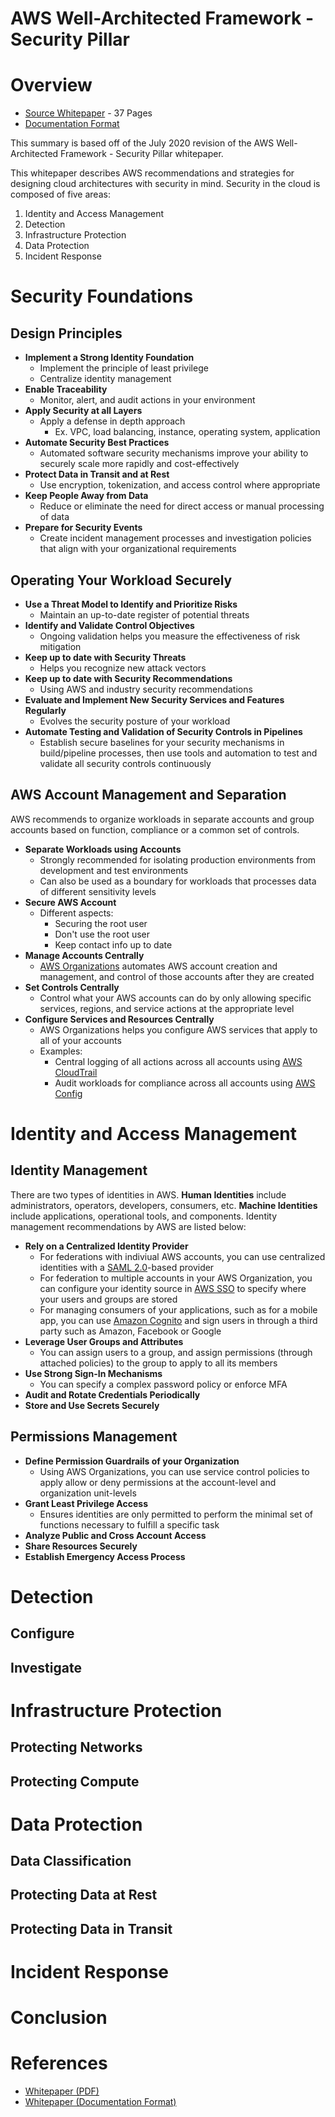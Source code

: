# **AWS Well-Architected Framework - Security Pillar**

# Overview
- [Source Whitepaper](https://docs.aws.amazon.com/wellarchitected/latest/security-pillar/wellarchitected-security-pillar.pdf) - 37 Pages
- [Documentation Format](https://docs.aws.amazon.com/wellarchitected/latest/security-pillar/welcome.html)

This summary is based off of the July 2020 revision of the AWS Well-Architected Framework - Security Pillar whitepaper.

This whitepaper describes AWS recommendations and strategies for designing cloud architectures with security in mind. Security in the cloud is composed of five areas:
1. Identity and Access Management
2. Detection
3. Infrastructure Protection
4. Data Protection
5. Incident Response

# Security Foundations

## Design Principles
- **Implement a Strong Identity Foundation**
  - Implement the principle of least privilege
  - Centralize identity management
- **Enable Traceability**
  - Monitor, alert, and audit actions in your environment
- **Apply Security at all Layers**
  - Apply a defense in depth approach
    - Ex. VPC, load balancing, instance, operating system, application
- **Automate Security Best Practices**
  - Automated software security mechanisms improve your ability to securely scale more rapidly and cost-effectively
- **Protect Data in Transit and at Rest**
  - Use encryption, tokenization, and access control where appropriate
- **Keep People Away from Data**
  - Reduce or eliminate the need for direct access or manual processing of data
- **Prepare for Security Events**
  - Create incident management processes and investigation policies that align with your organizational requirements

## Operating Your Workload Securely
- **Use a Threat Model to Identify and Prioritize Risks**
  - Maintain an up-to-date register of potential threats
- **Identify and Validate Control Objectives**
  - Ongoing validation helps you measure the effectiveness of risk mitigation
- **Keep up to date with Security Threats**
  - Helps you recognize new attack vectors
- **Keep up to date with Security Recommendations**
  - Using AWS and industry security recommendations
- **Evaluate and Implement New Security Services and Features Regularly**
  - Evolves the security posture of your workload
- **Automate Testing and Validation of Security Controls in Pipelines**
  - Establish secure baselines for your security mechanisms in build/pipeline processes, then use tools and automation to test and validate all security controls continuously

## AWS Account Management and Separation
AWS recommends to organize workloads in separate accounts and group accounts based on function, compliance or a common set of controls.

- **Separate Workloads using Accounts**
  - Strongly recommended for isolating production environments from development and test environments
  - Can also be used as a boundary for workloads that processes data of different sensitivity levels
- **Secure AWS Account**
  - Different aspects:
    - Securing the root user
    - Don't use the root user
    - Keep contact info up to date
- **Manage Accounts Centrally**
  - [AWS Organizations](https://aws.amazon.com/organizations/) automates AWS account creation and management, and control of those accounts after they are created
- **Set Controls Centrally**
  - Control what your AWS accounts can do by only allowing specific services, regions, and service actions at the appropriate level
- **Configure Services and Resources Centrally**
  - AWS Organizations helps you configure AWS services that apply to all of your accounts
  - Examples:
    - Central logging of all actions across all accounts using [AWS CloudTrail](https://aws.amazon.com/cloudtrail/)
    - Audit workloads for compliance across all accounts using [AWS Config](https://aws.amazon.com/config/)

# Identity and Access Management

## Identity Management
There are two types of identities in AWS. **Human Identities** include administrators, operators, developers, consumers, etc. **Machine Identities** include applications, operational tools, and components. Identity management recommendations by AWS are listed below:
- **Rely on a Centralized Identity Provider**
  - For federations with indiviual AWS accounts, you can use centralized identities with a [SAML 2.0](https://docs.aws.amazon.com/IAM/latest/UserGuide/id_roles_providers_saml.html)-based provider
  - For federation to multiple accounts in your AWS Organization, you can configure your identity source in [AWS SSO](http://aws.amazon.com/single-sign-on/) to specify where your users and groups are stored
  - For managing consumers of your applications, such as for a mobile app, you can use [Amazon Cognito](http://aws.amazon.com/cognito/) and sign users in through a third party such as Amazon, Facebook or Google
- **Leverage User Groups and Attributes**
  - You can assign users to a group, and assign permissions (through attached policies) to the group to apply to all its members
- **Use Strong Sign-In Mechanisms**
  - You can specify a complex password policy or enforce MFA
- **Audit and Rotate Credentials Periodically**
- **Store and Use Secrets Securely**

## Permissions Management

- **Define Permission Guardrails of your Organization**
  - Using AWS Organizations, you can use service control policies to apply allow or deny permissions at the account-level and organization unit-levels
- **Grant Least Privilege Access**
  - Ensures identities are only permitted to perform the minimal set of functions necessary to fulfill a specific task
- **Analyze Public and Cross Account Access**
- **Share Resources Securely**
- **Establish Emergency Access Process**

# Detection

## Configure


## Investigate


# Infrastructure Protection

## Protecting Networks


## Protecting Compute


# Data Protection

## Data Classification


## Protecting Data at Rest


## Protecting Data in Transit


# Incident Response

# Conclusion

# References
- [Whitepaper (PDF)](https://docs.aws.amazon.com/wellarchitected/latest/security-pillar/wellarchitected-security-pillar.pdf)
- [Whitepaper (Documentation Format)](https://docs.aws.amazon.com/wellarchitected/latest/security-pillar/welcome.html)
